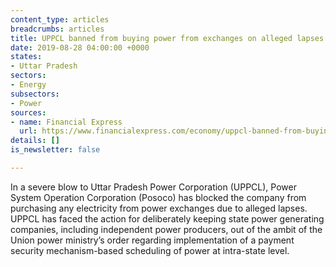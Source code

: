 ```yaml
---
content_type: articles
breadcrumbs: articles
title: UPPCL banned from buying power from exchanges on alleged lapses
date: 2019-08-28 04:00:00 +0000
states:
- Uttar Pradesh
sectors:
- Energy
subsectors:
- Power
sources:
- name: Financial Express
  url: https://www.financialexpress.com/economy/uppcl-banned-from-buying-power-from-exchanges-on-alleged-lapses/1684740/
details: []
is_newsletter: false

---
```

In a severe blow to Uttar Pradesh Power Corporation (UPPCL), Power System Operation Corporation (Posoco) has blocked the company from purchasing any electricity from power exchanges due to alleged lapses. UPPCL has faced the action for deliberately keeping state power generating companies, including independent power producers, out of the ambit of the Union power ministry’s order regarding implementation of a payment security mechanism-based scheduling of power at intra-state level.
